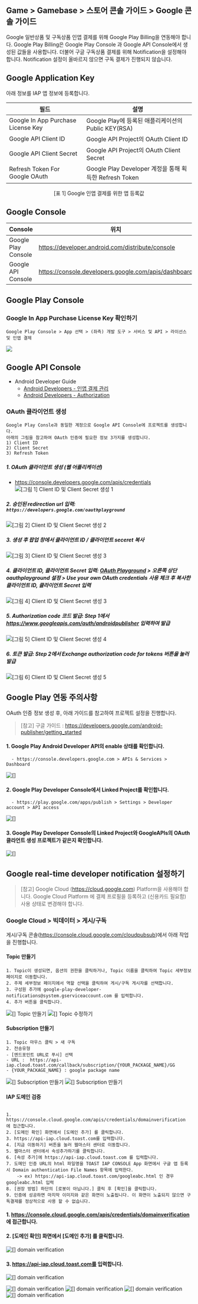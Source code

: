 ## Game > Gamebase > 스토어 콘솔 가이드 > Google 콘솔 가이드

Google 일반상품 및 구독상품 인앱 결제를 위해 Google Play Billing을 연동해야 합니다.
Google Play Billing은 Google Play Console 과 Google API Console에서 생성된 값들을 사용합니다.
더불어 구글 구독상품 결제를 위해 Notification을 설정해야 합니다.
Notification 설정이 올바르지 않으면 구독 결제가 진행되지 않습니다.

## Google Application Key

아래 정보를 IAP 앱 정보에 등록합니다.

| 필드 | 설명                                             |
| ---------------------------------- | ---------------------------------------------- |
| Google In App Purchase License Key | Google Play에 등록된 애플리케이션의 Public KEY(RSA)       |
| Google API Client ID               | Google API Project의 OAuth Client ID            |
| Google API Client Secret           | Google API Project의 OAuth Client Secret        |
| Refresh Token For Google OAuth     | Google Play Developer 계정을 통해 획득한 Refresh Token |
<center>[표 1] Google 인앱 결제를 위한 앱 등록값</center>


## Google Console

| Console        | 위치                              |
| -------------- | ------------------------------- |
| Google Play Console | https://developer.android.com/distribute/console |
| Google API Console | https://console.developers.google.com/apis/dashboard |

## Google Play Console

### Google In App Purchase License Key 확인하기
```
Google Play Console > App 선택 > (좌측) 개발 도구 > 서비스 및 API > 라이선스 및 인앱 결제
```
![](http://static.toastoven.net/prod_gamebase/StoreConsoleGuide/iap_google_license_ko.jpg)

## Google API Console

* Android Developer Guide
	* [Android Developers - 인앱 결제 관리](http://developer.android.com/google/play/billing/billing_admin.html)
	* [Android Developers - Authorization](https://developers.google.com/identity/protocols/OAuth2WebServer)

### OAuth 클라이언트 생성

```
Google Play Consle과 동일한 계정으로 Google API Console에 프로젝트를 생성합니다. 
아래의 그림을 참고하여 OAuth 인증에 필요한 정보 3가지를 생성합니다.
1) Client ID  
2) Client Secret  
3) Refresh Token  
```

##### 1. OAuth 클라이언트 생성 (웹 어플리케이션)

* https://console.developers.google.com/apis/credentials
![[그림 1] Client ID 및 Client Secret 생성 1](http://static.toastoven.net/prod_gamebase/StoreConsoleGuide/iap_g_01.png)


##### 2. 승인된 redirection url 입력: `https://developers.google.com/oauthplayground`
![[그림 2] Client ID 및 Client Secret 생성 2](http://static.toastoven.net/prod_gamebase/StoreConsoleGuide/iap_google_Oauth_ko.png)


##### 3. 생성 후 팝업 창에서 클라이언트 ID / 클라이언트 seceret 복사
![[그림 3] Client ID 및 Client Secret 생성 3](http://static.toastoven.net/prod_gamebase/StoreConsoleGuide/iap_google_Oauth_clientSecret_ko.png)

##### 4. 클라이언트 ID, 클라이언트 Secret 입력: [OAuth Playground](https://developers.google.com/oauthplayground/) > 오른쪽 상단 oauthplayground 설정 > Use your own OAuth credentials 사용 체크 후 복사한 클라이언트 ID, 클라이언트 Secret 입력
![[그림 4] Client ID 및 Client Secret 생성 3](http://static.toastoven.net/prod_gamebase/StoreConsoleGuide/iap_g_03.png)


##### 5. Authorization code 코드 발급: Step 1에서 https://www.googleapis.com/auth/androidpublisher 입력하여 발급
![[그림 5] Client ID 및 Client Secret 생성 4](http://static.toastoven.net/prod_gamebase/StoreConsoleGuide/iap_g_04.png)


##### 6. 토큰 발급: Step 2에서 Exchange authorization code for tokens 버튼을 눌러 발급
![[그림 6] Client ID 및 Client Secret 생성 5](http://static.toastoven.net/prod_gamebase/StoreConsoleGuide/iap_g_05.png)


## Google Play 연동 주의사항

OAuth 인증 정보 생성 후, 아래 가이드를 참고하여 프로젝트 설정을 진행합니다.

> [참고]
> 구글 가이드 : https://developers.google.com/android-publisher/getting_started

#### 1. Google Play Android Developer API의 enable 상태를 확인합니다.

```
  - https://console.developers.google.com > APIs & Services > Dashboard
```
![[]](http://static.toastoven.net/prod_gamebase/StoreConsoleGuide/iap-console-google-console-1.png)

#### 2. Google Play Developer Console에서 Linked Project를 확인합니다.

```
  - https://play.google.com/apps/publish > Settings > Developer account > API access
```
![[]](http://static.toastoven.net/prod_gamebase/StoreConsoleGuide/iap-console-google-console-2.png)

#### 3. Google Play Developer Console의 Linked Project와 GoogleAPIs의 OAuth 클라언트 생성 프로젝트가 같은지 확인합니다.

![[]](http://static.toastoven.net/prod_gamebase/StoreConsoleGuide/iap_new_06.png)


## Google real-time developer notification 설정하기

> [참고]
> Google Cloud (https://cloud.google.com) Platform을 사용해야 합니다. 
> Google Cloud Platform 에 결제 프로필을 등록하고 (신용카드 필요함) 사용 상태로 변경해야 합니다.

### Google Cloud > 빅데이터 > 게시/구독

게시/구독 콘솔(https://console.cloud.google.com/cloudpubsub)에서 아래 작업을 진행합니다.

#### Topic 만들기

```
1. Topic이 생성되면, 옵션의 권한을 클릭하거나, Topic 이름을 클릭하여 Topic 세부정보 페이지로 이동합니다.
2. 주제 세부정보 페이지에서 역할 선택을 클릭하여 게시/구독 게시자를 선택합니다.
3. 구성원 추가에 google-play-developer-notifications@system.gserviceaccount.com 를 입력합니다.
4. 추가 버튼을 클릭합니다.
```
![[] Topic 만들기](http://static.toastoven.net/prod_gamebase/StoreConsoleGuide/iap-console-new-topic.png)
![[] Topic 수정하기](http://static.toastoven.net/prod_gamebase/StoreConsoleGuide/iap_google_addMember_ko.png)


#### Subscription 만들기
```
1. Topic 마우스 클릭 > 새 구독 
2. 전송유형
- [엔드포인트 URL로 푸시] 선택
- URL :  https://api-iap.cloud.toast.com/callback/subscription/{YOUR_PACKAGE_NAME}/GG
- {YOUR_PACKAGE_NAME} : google package name
```
![[] Subscription 만들기](http://static.toastoven.net/prod_gamebase/StoreConsoleGuide/iap_google_new_subscirption_ko.png)
![[] Subscription 만들기](http://static.toastoven.net/prod_gamebase/StoreConsoleGuide/iap_google_create_subscription_ko.png)

#### IAP 도메인 검증
```

1. https://console.cloud.google.com/apis/credentials/domainverification 에 접근합니다.
2. [도메인 확인] 화면에서 [도메인 추가] 를 클릭합니다.
3. https://api-iap.cloud.toast.com를 입력합니다.
4. [지금 이동하기] 버튼을 눌러 웹마스터 센터로 이동합니다.
5. 웹마스터 센터에서 속성추가하기를 클릭합니다.
6. [속성 추가]에 https://api-iap.cloud.toast.com 를 입력합니다.
7. 도메인 인증 URL의 html 파일명을 TOAST IAP CONSOLE App 화면에서 구글 앱 등록 시 Domain authentication File Names 항목에 입력한다.
    -> ex) https://api-iap.cloud.toast.com/googleabc.html 인 경우 googleabc.html 입력
8. [권장 방법] 하단의 [로봇이 아닙니다.] 클릭 후 [확인]을 클릭합니다.
9. 인증에 성공하면 마지막 이미지와 같은 화면이 노출됩니다. 이 화면이 노출되지 않으면 구독결제를 정상적으로 사용 할 수 없습니다.
```
#### 1. https://console.cloud.google.com/apis/credentials/domainverification 에 접근합니다.
#### 2. [도메인 확인] 화면에서 [도메인 추가] 를 클릭합니다.
![[] domain verification](http://static.toastoven.net/prod_gamebase/StoreConsoleGuide/iap-console-domain-verification-1.png)
#### 3. https://api-iap.cloud.toast.com를 입력합니다.
![[] domain verification](http://static.toastoven.net/prod_gamebase/StoreConsoleGuide/iap-console-domain-verification-2.png)

![[] domain verification](http://static.toastoven.net/prod_gamebase/StoreConsoleGuide/iap-console-domain-verification-3.png)
![[] domain verification](http://static.toastoven.net/prod_gamebase/StoreConsoleGuide/google_domain_auth_gamebase.png)
![[] domain verification](http://static.toastoven.net/prod_gamebase/StoreConsoleGuide/iap-console-domain-verification-4.png)
![[] domain verification](http://static.toastoven.net/prod_gamebase/StoreConsoleGuide/iap-console-domain-verification-5.png)



